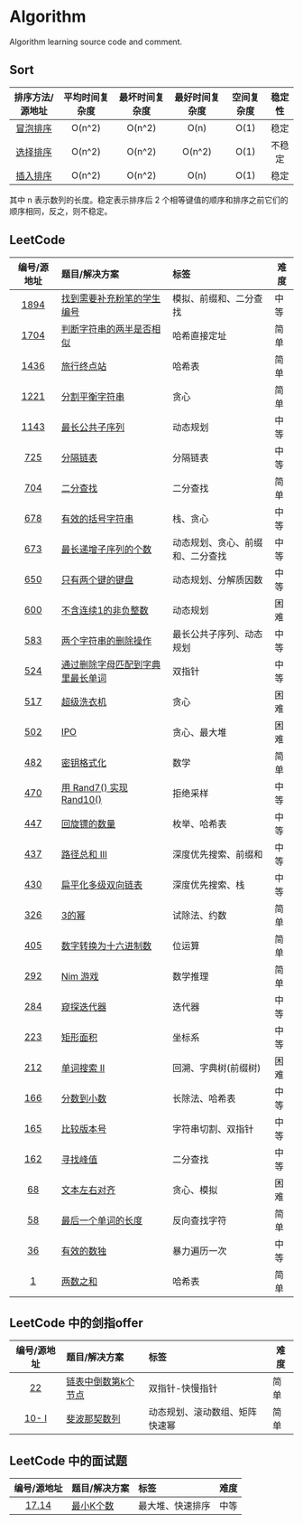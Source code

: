 # Algorithm

Algorithm learning source code and comment.

## Sort

排序方法/源地址|平均时间复杂度|最坏时间复杂度|最好时间复杂度|空间复杂度|稳定性
:-:|:-:|:-:|:-:|:-:|:-:
[冒泡排序](https://github.com/hujingbo98/algorithm/blob/master/source/algorithm/sort/bubbleSort.cpp)|O(n^2)|O(n^2)|O(n)|O(1)|稳定
[选择排序](https://github.com/hujingbo98/algorithm/blob/master/source/algorithm/sort/selectionSort.cpp)|O(n^2)|O(n^2)|O(n^2)|O(1)|不稳定
[插入排序](https://github.com/hujingbo98/algorithm/blob/master/source/algorithm/sort/insertionSort.cpp)|O(n^2)|O(n^2)|O(n)|O(1)|稳定

其中 n 表示数列的长度。稳定表示排序后 2 个相等键值的顺序和排序之前它们的顺序相同，反之，则不稳定。

## LeetCode

编号/源地址|题目/解决方案|标签|难度
:-:|:-|:-|-|
[1894](https://leetcode-cn.com/problems/find-the-student-that-will-replace-the-chalk)|[找到需要补充粉笔的学生编号](https://github.com/hujingbo98/algorithm/blob/master/source/leetcode/1894_FindTheStudentThatWillReplaceTheChalk.cpp)|模拟、前缀和、二分查找|中等
[1704](https://leetcode-cn.com/problems/determine-if-string-halves-are-alike/)|[判断字符串的两半是否相似](https://github.com/hujingbo98/algorithm/blob/master/source/leetcode/1704_DetermineifStringHalvesAreAlike.cpp)|哈希直接定址|简单
[1436](https://leetcode-cn.com/problems/destination-city/)|[旅行终点站](https://github.com/hujingbo98/algorithm/blob/master/source/leetcode/1436_DestinationCity.cpp)|哈希表|简单
[1221](https://leetcode-cn.com/problems/split-a-string-in-balanced-strings/)|[分割平衡字符串](https://github.com/hujingbo98/algorithm/blob/master/source/leetcode/1704_DetermineifStringHalvesAreAlike.cpp)|贪心|简单
[1143](https://leetcode-cn.com/problems/longest-common-subsequence/)|[最长公共子序列](https://github.com/hujingbo98/algorithm/blob/master/source/leetcode/1143_LongestCommonSubsequence.cpp)|动态规划|中等
[725](https://leetcode-cn.com/problems/split-linked-list-in-parts/)|[分隔链表](https://github.com/hujingbo98/algorithm/blob/master/source/leetcode/0725_SplitLinkedListInParts.cpp)|分隔链表|中等
[704](https://leetcode-cn.com/problems/binary-search/)|[二分查找](https://github.com/hujingbo98/algorithm/blob/master/source/leetcode/0704_BinarySearch.cpp)|二分查找|简单
[678](https://leetcode-cn.com/problems/valid-parenthesis-string/)|[有效的括号字符串](https://github.com/hujingbo98/algorithm/blob/master/source/leetcode/0678_ValidParenthesisString.cpp)|栈、贪心|中等
[673](https://leetcode-cn.com/problems/number-of-longest-increasing-subsequence/)|[最长递增子序列的个数](https://github.com/hujingbo98/algorithm/blob/master/source/leetcode/0673_NumberofLongestIncreasingSubsequence.cpp)|动态规划、贪心、前缀和、二分查找|中等
[650](https://leetcode-cn.com/problems/2-keys-keyboard/)|[只有两个键的键盘](https://github.com/hujingbo98/algorithm/blob/master/source/leetcode/0650_2KeysKeyboard.cpp)|动态规划、分解质因数|中等
[600](https://leetcode-cn.com/problems/non-negative-integers-without-consecutive-ones/)|[不含连续1的非负整数](https://github.com/hujingbo98/algorithm/blob/master/source/leetcode/0600_Non-negativeIntegersWithoutConsecutiveOnes.cpp)|动态规划|困难
[583](https://leetcode-cn.com/problems/delete-operation-for-two-strings/)|[两个字符串的删除操作](https://github.com/hujingbo98/algorithm/blob/master/source/leetcode/0583_DeleteOperationForTwoStrings.cpp)|最长公共子序列、动态规划|中等
[524](https://leetcode-cn.com/problems/longest-word-in-dictionary-through-deleting/)|[通过删除字母匹配到字典里最长单词](https://github.com/hujingbo98/algorithm/blob/master/source/leetcode/0524_LongestWordInDictionaryThroughDeleting.cpp)|双指针|中等
[517](https://leetcode-cn.com/problems/super-washing-machines/)|[超级洗衣机](https://github.com/hujingbo98/algorithm/blob/master/source/leetcode/0517_SuperWashingMachines.cpp)|贪心|困难
[502](https://leetcode-cn.com/problems/ipo/)|[IPO](https://github.com/hujingbo98/algorithm/blob/master/source/leetcode/0502_IPO.cpp)|贪心、最大堆|困难
[482](https://leetcode-cn.com/problems/license-key-formatting/)|[密钥格式化](https://github.com/hujingbo98/algorithm/blob/master/source/leetcode/0482_LicenseKeyFormatting.cpp)|数学|简单
[470](https://leetcode-cn.com/problems/implement-rand10-using-rand7/)|[用 Rand7() 实现 Rand10()](https://github.com/hujingbo98/algorithm/blob/master/source/leetcode/0470_ImplementRand10UsingRand7.cpp)|拒绝采样|中等
[447](https://leetcode-cn.com/problems/number-of-boomerangs/)|[回旋镖的数量](https://github.com/hujingbo98/algorithm/blob/master/source/leetcode/0447_NumberOfBoomerangs.cpp)|枚举、哈希表|中等
[437](https://leetcode-cn.com/problems/path-sum-iii/)|[路径总和 III](https://github.com/hujingbo98/algorithm/blob/master/source/leetcode/0437_PathSumIII.cpp)|深度优先搜索、前缀和|中等
[430](https://leetcode-cn.com/problems/flatten-a-multilevel-doubly-linked-list/)|[扁平化多级双向链表](https://github.com/hujingbo98/algorithm/blob/master/source/leetcode/0430_FlattenAMultilevelDoublyLinkedList.cpp)|深度优先搜索、栈|中等
[326](https://leetcode-cn.com/problems/power-of-three/)|[3的幂](https://github.com/hujingbo98/algorithm/blob/master/source/leetcode/0326_PowerOfThree.cpp)|试除法、约数|简单
[405](https://leetcode-cn.com/problems/convert-a-number-to-hexadecimal/)|[数字转换为十六进制数](https://github.com/hujingbo98/algorithm/blob/master/source/leetcode/0405_ConvertANumberToHexadecimal.cpp)|位运算|简单
[292](https://leetcode-cn.com/problems/nim-game/)|[Nim 游戏](https://github.com/hujingbo98/algorithm/blob/master/source/leetcode/0292_NimGame.cpp)|数学推理|简单
[284](https://leetcode-cn.com/problems/peeking-iterator/)|[窥探迭代器](https://github.com/hujingbo98/algorithm/blob/master/source/leetcode/0284_PeekingIterator.cpp)|迭代器|中等
[223](https://leetcode-cn.com/problems/rectangle-area/)|[矩形面积](https://github.com/hujingbo98/algorithm/blob/master/source/leetcode/0223_RectangleArea.cpp)|坐标系|中等
[212](https://leetcode-cn.com/problems/word-search-ii/)|[单词搜索 II](https://github.com/hujingbo98/algorithm/blob/master/source/leetcode/0212_WordSearchII.cpp)|回溯、字典树(前缀树)|困难
[166](https://leetcode-cn.com/problems/fraction-to-recurring-decimal/)|[分数到小数](https://github.com/hujingbo98/algorithm/blob/master/source/leetcode/0166_FractionToRecurringDecimal.cpp)|长除法、哈希表|中等
[165](https://leetcode-cn.com/problems/compare-version-numbers)|[比较版本号](https://github.com/hujingbo98/algorithm/blob/master/source/leetcode/0165_CompareVersionNumbers.cpp)|字符串切割、双指针|中等
[162](https://leetcode-cn.com/problems/find-peak-element/)|[寻找峰值](https://github.com/hujingbo98/algorithm/blob/master/source/leetcode/0162_FindPeakElement.cpp)|二分查找|中等
[68](https://leetcode-cn.com/problems/text-justification)|[文本左右对齐](https://github.com/hujingbo98/algorithm/blob/master/source/leetcode/0068_TextJustification.cpp)|贪心、模拟|困难
[58](https://leetcode-cn.com/problems/length-of-last-word/)|[最后一个单词的长度](https://github.com/hujingbo98/algorithm/blob/master/source/leetcode/0058_LengthOfLastWord.cpp)|反向查找字符|简单
[36](https://leetcode-cn.com/problems/valid-sudoku/)|[有效的数独](https://github.com/hujingbo98/algorithm/blob/master/source/leetcode/0036_ValidSudoku.cpp)|暴力遍历一次|中等
[1](https://leetcode-cn.com/problems/two-sum/)|[两数之和](https://github.com/hujingbo98/algorithm/blob/master/source/leetcode/0001_TwoSum.cpp)|哈希表|简单

## LeetCode 中的剑指offer

编号/源地址|题目/解决方案|标签|难度
:-:|:-|:-|-|
[22](https://leetcode-cn.com/problems/lian-biao-zhong-dao-shu-di-kge-jie-dian-lcof/)|[链表中倒数第k个节点](https://github.com/hujingbo98/algorithm/blob/master/source/jianzhioffer/22_TheKthNodeFromTheBottomInTheLinkedList.cpp)|双指针-快慢指针|简单
[10- I](https://leetcode-cn.com/problems/fei-bo-na-qi-shu-lie-lcof/)|[斐波那契数列](https://github.com/hujingbo98/algorithm/blob/master/source/jianzhioffer/10-I_FibonacciSequence.cpp)|动态规划、滚动数组、矩阵快速幂|简单

## LeetCode 中的面试题

编号/源地址|题目/解决方案|标签|难度
:-:|:-|:-|-|
[17.14](https://leetcode-cn.com/problems/smallest-k-lcci/)|[最小K个数](https://github.com/hujingbo98/algorithm/blob/master/source/leetcodeInterviewProblem/17_14_SmallestKNumbers.cpp)|最大堆、快速排序|中等
